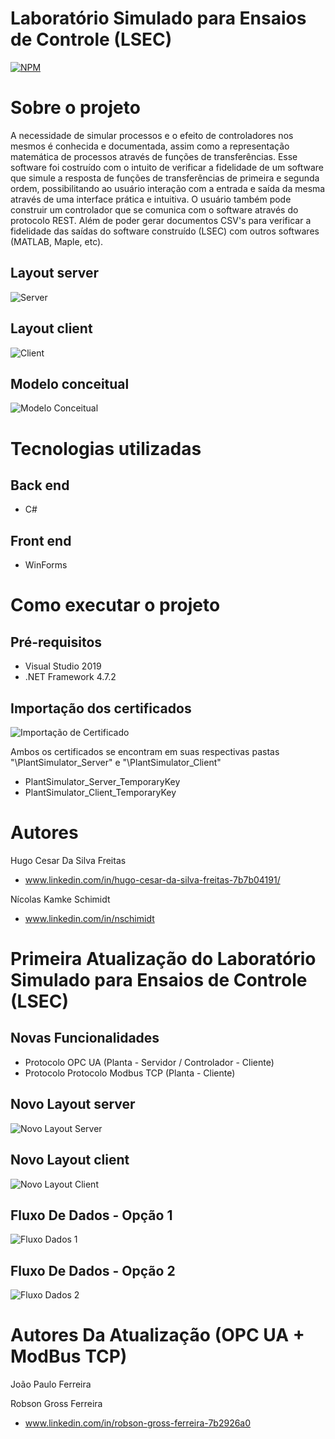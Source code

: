 # Laboratório Simulado para Ensaios de Controle (LSEC)
[![NPM](https://img.shields.io/npm/l/react)](https://github.com/NicolasKamke/PlantSimulator/blob/main/LICENSE) 

# Sobre o projeto

A necessidade de simular processos e o efeito de controladores nos mesmos é conhecida e documentada, assim como a representação matemática de processos através de funções de transferências. 
Esse software foi costruído com o intuito de verificar a fidelidade de um software que simule a resposta de funções de transferências de primeira e segunda ordem, possibilitando ao usuário interação com a entrada e saída da mesma através de uma interface prática e intuitiva. 
O usuário também pode construir um controlador que se comunica com o software através do protocolo REST. Além de poder gerar documentos CSV's para verificar a fidelidade das saídas do software construído (LSEC) com outros softwares (MATLAB, Maple, etc). 

## Layout server
![Server](https://github.com/NicolasKamke/PlantSimulator/blob/main/assets/LayoutServer.jpeg) 

## Layout client
![Client](https://github.com/NicolasKamke/PlantSimulator/blob/main/assets/LayoutClient.jpeg)


## Modelo conceitual
![Modelo Conceitual](https://github.com/NicolasKamke/PlantSimulator/blob/main/assets/ModeloConceitual.jpeg)

# Tecnologias utilizadas
## Back end
- C#
## Front end
- WinForms

# Como executar o projeto

## Pré-requisitos
- Visual Studio 2019
- .NET Framework 4.7.2

## Importação dos certificados
![Importação de Certificado](https://github.com/NicolasKamke/PlantSimulator/blob/main/assets/ImportacaoCertificado.jpg)

Ambos os certificados se encontram em suas respectivas pastas "\PlantSimulator_Server" e "\PlantSimulator_Client"

- PlantSimulator_Server_TemporaryKey
- PlantSimulator_Client_TemporaryKey

# Autores

Hugo Cesar Da Silva Freitas
- www.linkedin.com/in/hugo-cesar-da-silva-freitas-7b7b04191/

Nícolas Kamke Schimidt
- www.linkedin.com/in/nschimidt


# Primeira Atualização do Laboratório Simulado para Ensaios de Controle (LSEC)

## Novas Funcionalidades
- Protocolo OPC UA (Planta - Servidor / Controlador - Cliente)
- Protocolo Protocolo Modbus TCP (Planta - Cliente)

## Novo Layout server
![Novo Layout Server](https://github.com/robsongrossferreira/PlantSimulator/blob/master/assets/NovoLayoutServer.jpg)

## Novo Layout client
![Novo Layout Client](https://github.com/robsongrossferreira/PlantSimulator/blob/master/assets/NovoLayoutClient.jpg)

## Fluxo De Dados - Opção 1
![Fluxo Dados 1](https://github.com/robsongrossferreira/PlantSimulator/blob/master/assets/FluxoDados1.jpg)

## Fluxo De Dados - Opção 2
![Fluxo Dados 2](https://github.com/robsongrossferreira/PlantSimulator/blob/master/assets/FluxoDados2.jpg)

# Autores Da Atualização (OPC UA + ModBus TCP)

João Paulo Ferreira


Robson Gross Ferreira
- www.linkedin.com/in/robson-gross-ferreira-7b2926a0
